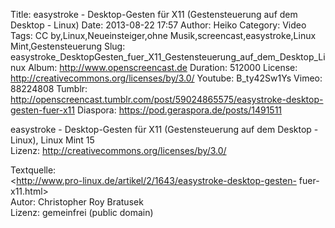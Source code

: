 Title: easystroke - Desktop-Gesten für X11 (Gestensteuerung auf dem Desktop - Linux)
Date: 2013-08-22 17:57
Author: Heiko
Category: Video
Tags: CC by,Linux,Neueinsteiger,ohne Musik,screencast,easystroke,Linux Mint,Gestensteuerung
Slug: easystroke_DesktopGesten_fuer_X11_Gestensteuerung_auf_dem_Desktop_Linux
Album: http://www.openscreencast.de
Duration: 512000
License: http://creativecommons.org/licenses/by/3.0/
Youtube: B_ty42Sw1Ys
Vimeo: 88224808
Tumblr: http://openscreencast.tumblr.com/post/59024865575/easystroke-desktop-gesten-fuer-x11
Diaspora: https://pod.geraspora.de/posts/1491511

easystroke - Desktop-Gesten für X11 (Gestensteuerung auf dem Desktop - Linux),
Linux Mint 15  
Lizenz: <http://creativecommons.org/licenses/by/3.0/>  
  
Textquelle:  
<http://www.pro-linux.de/artikel/2/1643/easystroke-desktop-gesten-
fuer-x11.html>  
Autor: Christopher Roy Bratusek  
Lizenz: gemeinfrei (public domain)

